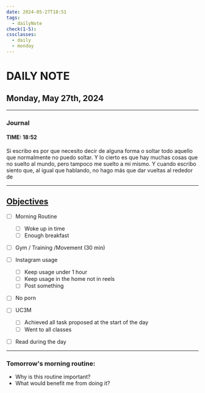 ```yaml
---
date: 2024-05-27T18:51
tags:
  - dailyNote
check(1-5): 
cssclasses:
  - daily
  - monday
---
```


# DAILY NOTE
## Monday, May 27th, 2024

***
### Journal
#### TIME: 18:52

Si escribo es por que necesito decir de alguna forma o soltar todo aquello que normalmente no puedo soltar. 
Y lo cierto es que hay muchas cosas que no suelto al mundo, pero tampoco me suelto a mi mismo. Y cuando escribo siento que, al igual que hablando, no hago más que dar vueltas al rededor de 
***


## [Objectives](Objectives%20from%20March%2023%20to%20September%2023%20)

- [ ] Morning Routine
	- [ ] Woke up in time
	- [ ] Enough breakfast
- [ ] Gym / Training /Movement (30 min)

- [ ]  Instagram usage
	- [ ] Keep usage under 1 hour
	- [ ] Keep usage in the home not in reels
	- [ ] Post something

- [ ] No porn 

- [ ] UC3M
	- [ ] Achieved all task proposed at the start of the day
	- [ ] Went to all classes

- [ ] Read during the day


---
### Tomorrow's morning routine: 
+ Why is this routine important? 
+ What would benefit me from doing it?